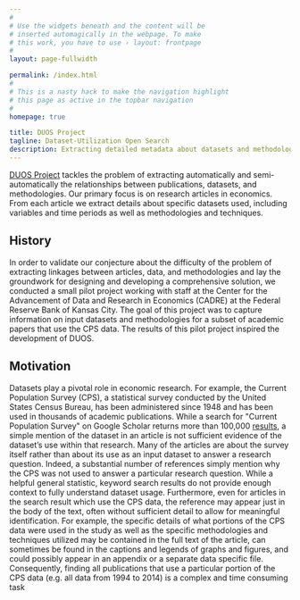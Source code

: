 ```yaml
---
#
# Use the widgets beneath and the content will be
# inserted automagically in the webpage. To make
# this work, you have to use › layout: frontpage
#
layout: page-fullwidth

permalink: /index.html
#
# This is a nasty hack to make the navigation highlight
# this page as active in the topbar navigation
#
homepage: true

title: DUOS Project
tagline: Dataset-Utilization Open Search
description: Extracting detailed metadata about datasets and methodologies from economic research papers
---
```


[DUOS Project](http://www.duosproject.org) tackles the problem of
extracting automatically and semi-automatically the relationships
between publications, datasets, and methodologies.  Our primary focus
is on research articles in economics.  From each article we extract
details about specific datasets used, including variables and time
periods as well as methodologies and techniques.

## History

In order to validate our conjecture about the difficulty of the
problem of extracting linkages between articles, data, and
methodologies and lay the groundwork for designing and developing a
comprehensive solution, we conducted a small pilot project working
with staff at the Center for the Advancement of Data and Research in
Economics (CADRE) at the Federal Reserve Bank of Kansas City.  The
goal of this project was to capture information on input datasets and
methodologies for a subset of academic papers that use the CPS
data. The results of this pilot project inspired the development of
DUOS.

## Motivation

Datasets play a pivotal role in economic research.  For example, the
   Current Population Survey (CPS), a statistical survey
   conducted by the United States Census Bureau, has been
   administered since 1948 and has been used in thousands of
   academic publications. While a search for "Current Population
   Survey" on Google Scholar returns more than 100,000 [results](https://scholar.google.com/scholar?q="Current+Population+Survey"), a
   simple mention of the dataset in an article is not sufficient
   evidence of the dataset’s use within that research.  Many of
   the articles are about the survey itself rather than about
   its use as an input dataset to answer a research question.
   Indeed, a substantial number of references simply mention why
   the CPS was not used to answer a particular research
   question. While a helpful general statistic, keyword search
   results do not provide enough context to fully understand
   dataset usage.  Furthermore, even for articles in the search
   result which use the CPS data, the reference may appear just
   in the body of the text, often without sufficient detail to
   allow for meaningful identification. For example, the
   specific details of what portions of the CPS data were used
   in the study as well as the specific methodologies and
   techniques utilized may be contained in the full text of the
   article, can sometimes be found in the captions and legends
   of graphs and figures, and could possibly appear in an
   appendix or a separate data specific file.  Consequently,
   finding all publications that use a particular portion of the
   CPS data (e.g. all data from 1994 to 2014) is a complex and
   time consuming task


